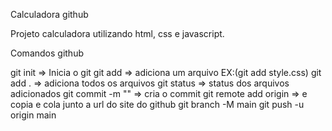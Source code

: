Calculadora github

Projeto calculadora utilizando html, css e javascript.


Comandos github

git init => Inicia o git
git add => adiciona um arquivo EX:(git add style.css)
git add . => adiciona todos os arquivos
git status => status dos arquivos adicionados
git commit -m "" => cria o commit
git remote add origin => e copia e cola junto a url do site do github
git branch -M main
git push -u origin main